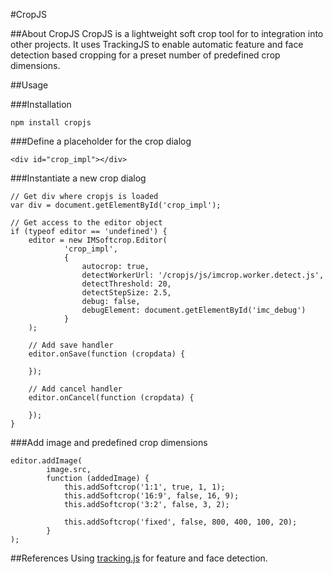 #CropJS

##About CropJS
CropJS is a lightweight soft crop tool for to integration into other projects. It uses TrackingJS to enable automatic feature and face detection based cropping for a preset number of predefined crop dimensions.

##Usage

###Installation
```
npm install cropjs
```

###Define a placeholder for the crop dialog
```
<div id="crop_impl"></div>
```

###Instantiate a new crop dialog
```
// Get div where cropjs is loaded
var div = document.getElementById('crop_impl');

// Get access to the editor object
if (typeof editor == 'undefined') {
    editor = new IMSoftcrop.Editor(
            'crop_impl',
            {
                autocrop: true,
                detectWorkerUrl: '/cropjs/js/imcrop.worker.detect.js',
                detectThreshold: 20,
                detectStepSize: 2.5,
                debug: false,
                debugElement: document.getElementById('imc_debug')
            }
    );

    // Add save handler
    editor.onSave(function (cropdata) {

    });

    // Add cancel handler
    editor.onCancel(function (cropdata) {

    });
}
```

###Add image and predefined crop dimensions
```
editor.addImage(
        image.src,
        function (addedImage) {
            this.addSoftcrop('1:1', true, 1, 1);
            this.addSoftcrop('16:9', false, 16, 9);
            this.addSoftcrop('3:2', false, 3, 2);

            this.addSoftcrop('fixed', false, 800, 400, 100, 20);
        }
);
```

##References
Using [tracking.js](https://trackingjs.com/) for feature and face detection.
